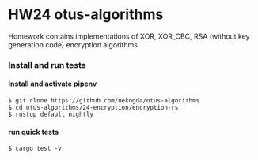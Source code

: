 # HW24 otus-algorithms

Homework contains implementations of XOR, XOR_CBC, RSA (without key generation code) encryption algorithms.

### Install and run tests

#### Install and activate pipenv
```
$ git clone https://github.com/nekogda/otus-algorithms
$ cd otus-algorithms/24-encryption/encryption-rs
$ rustup default nightly
```

#### run quick tests
```
$ cargo test -v
```
